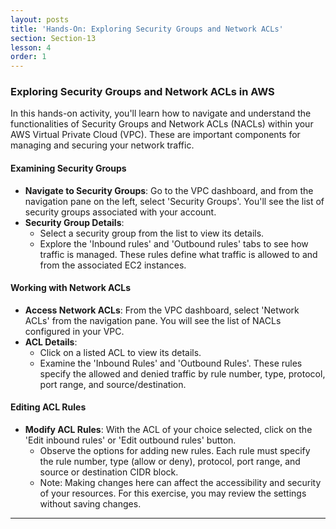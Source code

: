 ```yaml
---
layout: posts
title: 'Hands-On: Exploring Security Groups and Network ACLs'
section: Section-13
lesson: 4
order: 1
---
```


### Exploring Security Groups and Network ACLs in AWS

In this hands-on activity, you'll learn how to navigate and understand the functionalities of Security Groups and Network ACLs (NACLs) within your AWS Virtual Private Cloud (VPC). These are important components for managing and securing your network traffic.

<!-- pagebreak -->

#### Examining Security Groups

- **Navigate to Security Groups**: Go to the VPC dashboard, and from the navigation pane on the left, select 'Security Groups'. You'll see the list of security groups associated with your account.
- **Security Group Details**:
  - Select a security group from the list to view its details.
  - Explore the 'Inbound rules' and 'Outbound rules' tabs to see how traffic is managed. These rules define what traffic is allowed to and from the associated EC2 instances.

<!-- pagebreak -->

#### Working with Network ACLs

- **Access Network ACLs**: From the VPC dashboard, select 'Network ACLs' from the navigation pane. You will see the list of NACLs configured in your VPC.
- **ACL Details**:
  - Click on a listed ACL to view its details.
  - Examine the 'Inbound Rules' and 'Outbound Rules'. These rules specify the allowed and denied traffic by rule number, type, protocol, port range, and source/destination.

<!-- pagebreak -->

#### Editing ACL Rules

- **Modify ACL Rules**: With the ACL of your choice selected, click on the 'Edit inbound rules' or 'Edit outbound rules' button.
  - Observe the options for adding new rules. Each rule must specify the rule number, type (allow or deny), protocol, port range, and source or destination CIDR block.
  - Note: Making changes here can affect the accessibility and security of your resources. For this exercise, you may review the settings without saving changes.

<!-- pagebreak -->

---
